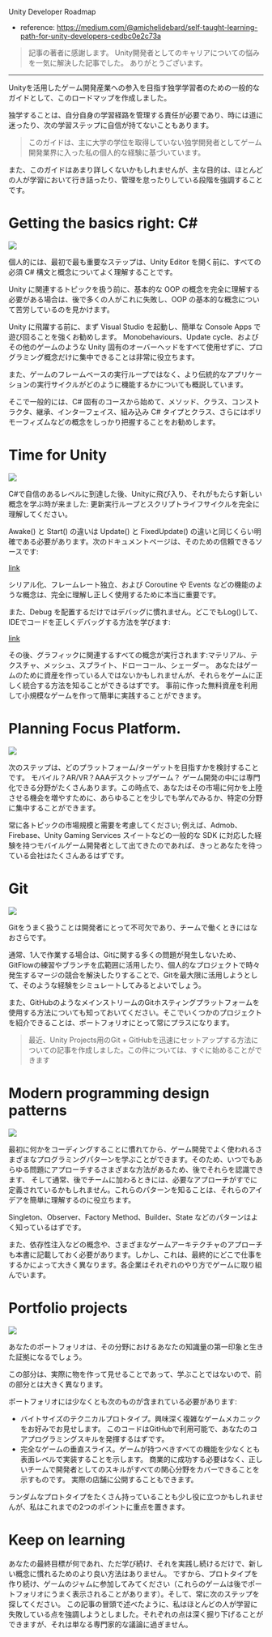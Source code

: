 Unity Developer Roadmap

- reference: https://medium.com/@amichelidebard/self-taught-learning-path-for-unity-developers-cedbc0e2c73a

> 記事の著者に感謝します。 Unity開発者としてのキャリアについての悩みを一気に解決した記事でした。 ありがとうございます。

--------------------------------------------------------------------------------

Unityを活用したゲーム開発産業への参入を目指す独学学習者のための一般的なガイドとして、このロードマップを作成しました。

独学することは、自分自身の学習経路を管理する責任が必要であり、時には道に迷ったり、次の学習ステップに自信が持てないこともあります。

> このガイドは、主に大学の学位を取得していない独学開発者としてゲーム開発業界に入った私の個人的な経験に基づいています。

また、このガイドはあまり詳しくないかもしれませんが、主な目的は、ほとんどの人が学習において行き詰ったり、管理を怠ったりしている段階を強調することです。

# Getting the basics right: C#

<img src="https://miro.medium.com/v2/resize:fit:1100/format:webp/1*g4SaKClS06Q75Uy67t9tPg.png" />

個人的には、最初で最も重要なステップは、Unity Editor を開く前に、すべての必須 C# 構文と概念についてよく理解することです。

Unity に関連するトピックを扱う前に、基本的な OOP の概念を完全に理解する必要がある場合は、後で多くの人がこれに失敗し、OOP の基本的な概念について苦労しているのを見かけます。

Unity に飛躍する前に、まず Visual Studio を起動し、簡単な Console Apps で遊び回ることを強くお勧めします。
Monobehaviours、Update cycle、およびその他のゲームのような Unity 固有のオーバーヘッドをすべて使用せずに、プログラミング概念だけに集中できることは非常に役立ちます。

また、ゲームのフレームベースの実行ループではなく、より伝統的なアプリケーションの実行サイクルがどのように機能するかについても概説しています。

そこで一般的には、C# 固有のコースから始めて、メソッド、クラス、コンストラクタ、継承、インターフェイス、組み込み C# タイプとクラス、さらにはポリモーフィズムなどの概念をしっかり把握することをお勧めします。

# Time for Unity

<img src="https://miro.medium.com/v2/resize:fit:1100/format:webp/1*OQpqUg3H6sIclX-Nr8gdiA.png" />

C#で自信のあるレベルに到達した後、Unityに飛び入り、それがもたらす新しい概念を学ぶ時が来ました:
更新実行ループとスクリプトライフサイクルを完全に理解してください。

Awake() と Start() の違いは Update() と FixedUpdate() の違いと同じくらい明確である必要があります。次のドキュメントページは、そのための信頼できるソースです:

[link](https://docs.unity3d.com/Manual/ExecutionOrder.html)

シリアル化、フレームレート独立、および Coroutine や Events などの機能のような概念は、完全に理解し正しく使用するために本当に重要です。

また、Debug を配置するだけではデバッグに慣れません。どこでもLog()して、IDEでコードを正しくデバッグする方法を学びます:

[link](https://docs.unity3d.com/Manual/ManagedCodeDebugging.html)

その後、グラフィックに関連するすべての概念が実行されます:マテリアル、テクスチャ、メッシュ、スプライト、ドローコール、シェーダー。
あなたはゲームのために資産を作っている人ではないかもしれませんが、それらをゲームに正しく統合する方法を知ることができるはずです。
事前に作った無料資産を利用して小規模なゲームを作って簡単に実践することができます。

# Planning Focus Platform.

<img src="https://miro.medium.com/v2/resize:fit:1100/format:webp/1*M288wYhHtu3KhSG0GIzhBw.png" />

次のステップは、どのプラットフォーム/ターゲットを目指すかを検討することです。
モバイル？AR/VR？AAAデスクトップゲーム？ ゲーム開発の中には専門化できる分野がたくさんあります。この時点で、あなたはその市場に何かを上陸させる機会を増やすために、あらゆることを少しでも学んでみるか、特定の分野に集中することができます。

常に各トピックの市場規模と需要を考慮してください;
例えば、Admob、Firebase、Unity Gaming Services スイートなどの一般的な SDK に対応した経験を持つモバイルゲーム開発者として出てきたのであれば、きっとあなたを待っている会社はたくさんあるはずです。

# Git

<img src="https://miro.medium.com/v2/resize:fit:786/format:webp/1*W4EDAV9l9gqCKLQZqJZgmA.png" />

Gitをうまく扱うことは開発者にとって不可欠であり、チームで働くときにはなおさらです。

通常、1人で作業する場合は、Gitに関する多くの問題が発生しないため、GitFlowの練習やブランチを広範囲に活用したり、個人的なプロジェクトで時々発生するマージの競合を解決したりすることで、Gitを最大限に活用しようとして、そのような経験をシミュレートしてみるとよいでしょう。

また、GitHubのようなメインストリームのGitホスティングプラットフォームを使用する方法についても知っておいてください。そこでいくつかのプロジェクトを紹介できることは、ポートフォリオにとって常にプラスになります。

> 最近、Unity Projects用のGit + GitHubを迅速にセットアップする方法についての記事を作成しました。この件については、すぐに始めることができます

# Modern programming design patterns

<img src="https://miro.medium.com/v2/resize:fit:828/format:webp/1*otXwpWopON0qJFs2sY1Ddw.png" />

最初に何かをコーディングすることに慣れてから、ゲーム開発でよく使われるさまざまなプログラミングパターンを学ぶことができます。そのため、いつでもあらゆる問題にアプローチするさまざまな方法があるため、後でそれらを認識できます、 そして通常、後でチームに加わるときには、必要なアプローチがすでに定義されているかもしれません。これらのパターンを知ることは、それらのアイデアを簡単に理解するのに役立ちます。

Singleton、Observer、Factory Method、Builder、State などのパターンはよく知っているはずです。

また、依存性注入などの概念や、さまざまなゲームアーキテクチャのアプローチも本書に記載しておく必要があります。しかし、これは、最終的にどこで仕事をするかによって大きく異なります。各企業はそれぞれのやり方でゲームに取り組んでいます。

# Portfolio projects

<img src="https://miro.medium.com/v2/resize:fit:720/format:webp/1*Zkl9PjDTK5dJ2RH3g3rrJg.png" />

あなたのポートフォリオは、その分野におけるあなたの知識量の第一印象と生きた証拠になるでしょう。

この部分は、実際に物を作って見せることであって、学ぶことではないので、前の部分とは大きく異なります。

ポートフォリオには少なくとも次のものが含まれている必要があります:
- バイトサイズのテクニカルプロトタイプ。興味深く複雑なゲームメカニックをお好みでお見せします。
このコードはGitHubで利用可能で、あなたのコアプログラミングスキルを発揮するはずです。
- 完全なゲームの垂直スライス。ゲームが持つべきすべての機能を少なくとも表面レベルで実装することを示します。
商業的に成功する必要はなく、正しいチームで開発者としてのスキルがすべての関心分野をカバーできることを示すものです。
実際の店舗に公開することもできます。

ランダムなプロトタイプをたくさん持っていることも少し役に立つかもしれませんが、私はこれまでの2つのポイントに重点を置きます。

# Keep on learning
あなたの最終目標が何であれ、ただ学び続け、それを実践し続けるだけで、新しい概念に慣れるためのより良い方法はありません。
ですから、プロトタイプを作り続け、ゲームのジャムに参加してみてください（これらのゲームは後でポートフォリオにうまく表示されることがあります）。そして、常に次のステップを探してください。
この記事の冒頭で述べたように、私はほとんどの人が学習に失敗している点を強調しようとしました。それぞれの点は深く掘り下げることができますが、それは単なる専門家的な議論に過ぎません。

